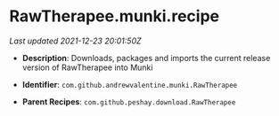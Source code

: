 # RawTherapee.munki.recipe

_Last updated 2021-12-23 20:01:50Z_

- **Description**: Downloads, packages and imports the current release version of RawTherapee into Munki

- **Identifier**: `com.github.andrewvalentine.munki.RawTherapee`

- **Parent Recipes**: `com.github.peshay.download.RawTherapee`
